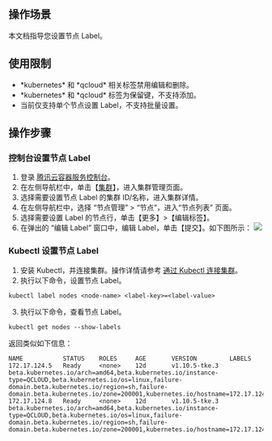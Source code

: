 ## 操作场景

本文档指导您设置节点 Label。

## 使用限制

- \*kubernetes\* 和 \*qcloud\* 相关标签禁用编辑和删除。
- \*kubernetes\* 和 \*qcloud\* 标签为保留键，不支持添加。
- 当前仅支持单个节点设置 Label，不支持批量设置。

## 操作步骤

### 控制台设置节点 Label

1. 登录 [腾讯云容器服务控制台](https://console.cloud.tencent.com/tke2)。
2. 在左侧导航栏中，单击【[集群](https://console.cloud.tencent.com/tke2/cluster?rid=1)】，进入集群管理页面。
3. 选择需要设置节点  Label 的集群 ID/名称，进入集群详情。
4. 在左侧导航栏中，选择 “节点管理” > “节点”，进入“节点列表” 页面。
5. 选择需要设置 Label 的节点行，单击【更多】>【编辑标签】。
6. 在弹出的 “编辑 Label” 窗口中，编辑 Label，单击【提交】。如下图所示：
![](https://main.qcloudimg.com/raw/c9565177d7b9551684624b8592bf2d4c.png)

### Kubectl 设置节点 Label

1. 安装 Kubectl，并连接集群。操作详情请参考 [通过 Kubectl 连接集群](https://cloud.tencent.com/document/product/457/8438)。
2. 执行以下命令，设置节点 Label。
```shell
kubectl label nodes <node-name> <label-key>=<label-value>
```
3. 执行以下命令，查看节点 Label。
```shell
kubectl get nodes --show-labels
```
返回类似如下信息：
```
NAME           STATUS    ROLES     AGE       VERSION         LABELS
172.17.124.5   Ready     <none>    12d       v1.10.5-tke.3   beta.kubernetes.io/arch=amd64,beta.kubernetes.io/instance-type=QCLOUD,beta.kubernetes.io/os=linux,failure-domain.beta.kubernetes.io/region=sh,failure-domain.beta.kubernetes.io/zone=200001,kubernetes.io/hostname=172.17.124.5
172.17.124.8   Ready     <none>    12d       v1.10.5-tke.3   beta.kubernetes.io/arch=amd64,beta.kubernetes.io/instance-type=QCLOUD,beta.kubernetes.io/os=linux,failure-domain.beta.kubernetes.io/region=sh,failure-domain.beta.kubernetes.io/zone=200001,kubernetes.io/hostname=172.17.124.8
```




